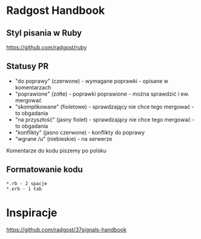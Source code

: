 # Radgost Handbook

## Styl pisania w Ruby
https://github.com/radgost/ruby

## Statusy PR

* "do poprawy" (czerwone) - wymagane poprawki - opisane w komentarzach
* "poprawione" (zółte) - poprawki poprawione - można sprawdzić i ew. mergować
* "skomplikowane" (fioletowe) - sprawdzający nie chce tego mergować - to obgadania
* "na przyszłość" (jasny fiolet) - sprawdzający nie chce tego mergować - to obgadania
* "konflikty" (jasno czerwone) - konflikty do poprawy
* "wgrane /u" (niebieskie) - na serwerze

Komentarze do kodu piszemy po polsku 

## Formatowanie kodu 

```
*.rb - 2 spacje
*.erb - 1 tab 
```

# Inspiracje
https://github.com/radgost/37signals-handbook
